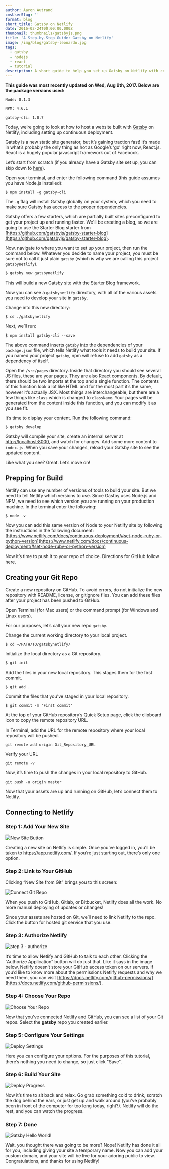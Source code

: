 ```yaml
---
author: Aaron Autrand
cmsUserSlug: ''
format: blog
short_title: Gatsby on Netlify
date: 2016-02-24T00:00:00.000Z
thumbnail: thumbnails/gatsbyjs.png
title: 'A Step-by-Step Guide: Gatsby on Netlify'
image: /img/blog/gatsby-leonardo.jpg
tags:
  - gatsby
  - nodejs
  - react
  - tutorial
description: A short guide to help you set up Gatsby on Netlify with continuous deployment.
---
```

**This guide was most recently updated on Wed, Aug 9th, 2017. Below are the package versions used:**

    
    Node: 8.1.3
    
    NPM: 4.6.1
    
    gatsby-cli: 1.0.7

Today, we’re going to look at how to host a website built with [Gatsby](https://github.com/gatsbyjs/gatsby) on Netlify, including setting up continuous deployment.

Gatsby is a new static site generator, but it’s gaining traction fast! It’s made in what’s probably the only thing as hot as Google’s ‘go’ right now, React.js. React is a hugely popular javascript framework out of Facebook.

<!-- excerpt -->

Let’s start from scratch (if you already have a Gatsby site set up, you can skip down to [here](#netlifystart)).

Open your terminal, and enter the following command (this guide assumes you have Node.js installed):

    $ npm install -g gatsby-cli

The `-g` flag will install Gatsby globally on your system, which you need to make sure Gatsby has access to the proper dependencies.

Gatsby offers a few starters, which are partially built sites preconfigured to get your project up and running faster. We'll be creating a blog, so we are going to use the Starter Blog starter from [https://github.com/gatsbyjs/gatsby-starter-blog](https://github.com/gatsbyjs/gatsby-starter-blog).

Now, navigate to where you want to set up your project, then run the command below. Whatever you decide to name your project, you must be sure not to call it just plain `gatsby` (which is why we are calling this project `gatsbynetlify`).

    $ gatsby new gatsbynetlify

This will  build a new Gatsby site with the Starter Blog framework.

Now you can see a `gatsbynetlify` directory, with all of the various assets you need to develop your site in `gatsby`.

Change into this new directory:

    $ cd ./gatsbynetlify

Next, we’ll run:

    $ npm install gatsby-cli --save

The above command inserts `gatsby` into the dependencies of your `package.json` file, which tells Netlify what tools it needs to build your site. If you named your project `gatsby`, npm will refuse to add `gatsby` as a dependency of itself.

Open the `/src/pages` directory. Inside that directory you should see several JS files, these are your pages. They are also React components. By default, there should be two imports at the top and a single function. The contents of this function look a lot like HTML and for the most part it’s the same, however it’s actually JSX. Most things are interchangeable, but there are a few things like `class` which is changed to `className`. Your pages will be generated from the content inside this function, and you can modify it as you see fit.

It’s time to display your content. Run the following command:

    $ gatsby develop

Gatsby will compile your site, create an internal server at [http://localhost:8000](http://localhost:8000), and watch for changes. Add some more content to `index.js`. When you save your changes, reload your Gatsby site to see the updated content.

Like what you see? Great. Let’s move on!

## Prepping for Build

Netlify can use any number of versions of tools to build your site. But we need to tell Netlify which versions to use. Since Gastby uses Node.js and NPM, we need to see which version you are running on your production machine. In the terminal enter the following:

    $ node -v

Now you can add this same version of Node to your Netlify site by following the instructions in the following document: [https://www.netlify.com/docs/continuous-deployment/#set-node-ruby-or-python-version](https://www.netlify.com/docs/continuous-deployment/#set-node-ruby-or-python-version)

Now it’s time to push it to your repo of choice. Directions for GitHub follow here.

## Creating your Git Repo

Create a new repository on GitHub. To avoid errors, do not initialize the new repository with README, license, or gitignore files. You can add these files after your project has been pushed to GitHub.

Open Terminal (for Mac users) or the command prompt (for Windows and Linux users).

For our purposes, let’s call your new repo `gatsby`.

Change the current working directory to your local project.

    $ cd ~/PATH/TO/gatsbynetlify/

Initialize the local directory as a Git repository.

    $ git init

Add the files in your new local repository. This stages them for the first commit.

    $ git add .

Commit the files that you've staged in your local repository.

    $ git commit -m 'First commit'

At the top of your GitHub repository’s Quick Setup page, click the clipboard icon to copy the remote repository URL.

In Terminal, add the URL for the remote repository where your local repository will be pushed.

    git remote add origin Git_Repository_URL

Verify your URL

    git remote -v

Now, it’s time to push the changes in your local repository to GitHub.

    git push -u origin master

Now that your assets are up and running on GitHub, let’s connect them to Netlify.

<a id="netlifystart"></a>

## Connecting to Netlify

### Step 1: Add Your New Site

![New Site Button](/img/blog/new_site_button.png)

Creating a new site on Netlify is simple. Once you’ve logged in, you'll be taken to https://app.netlify.com/. If you’re just starting out, there’s only one option.

### Step 2: Link to Your GitHub

Clicking “New Site from Git” brings you to this screen:

![Connect Git Repo](/img/blog/create_link_repo.png)

When you push to GitHub, Gitlab, or Bitbucket, Netlify does all the work. No more manual deploying of updates or changes!

Since your assets are hosted on Git, we’ll need to link Netlify to the repo. Click the button for hosted git service that you use.

### Step 3: Authorize Netlify

![step 3 - authorize](https://cloud.githubusercontent.com/assets/6520639/9803635/71760370-57d9-11e5-8bdb-850aa176a22c.png)

It’s time to allow Netlify and GitHub to talk to each other. Clicking the “Authorize Application” button will do just that. Like it says in the image below, Netlify doesn’t store your GitHub access token on our servers. If you’d like to know more about the permissions Netlify requests and why we need them, you can visit [https://docs.netlify.com/github-permissions/](https://docs.netlify.com/github-permissions/).

### Step 4: Choose Your Repo

![Choose Your Repo](/img/blog/choose_repo.png)

Now that you’ve connected Netlify and GitHub, you can see a list of your Git repos.  Select the **gatsby** repo you created earlier.

### Step 5: Configure Your Settings

![Deploy Settings](/img/blog/deploy_settings.png)

Here you can configure your options. For the purposes of this tutorial, there’s nothing you need to change, so just click "Save".

### Step 6: Build Your Site

![Deploy Progress](/img/blog/deploy_progress.png)

Now it’s time to sit back and relax. Go grab something cold to drink, scratch the dog behind the ears, or just get up and walk around (you’ve probably been in front of the computer for too long today, right?). Netlify will do the rest, and you can watch the progress.

### Step 7: Done

![Gatsby Hello World!](/img/blog/Gatsby_Default_Starter.png)

Wait, you thought there was going to be more? Nope! Netlify has done it all for you, including giving your site a temporary name. Now you can add your custom domain, and your site will be live for your adoring public to view. Congratulations, and thanks for using Netlify!


